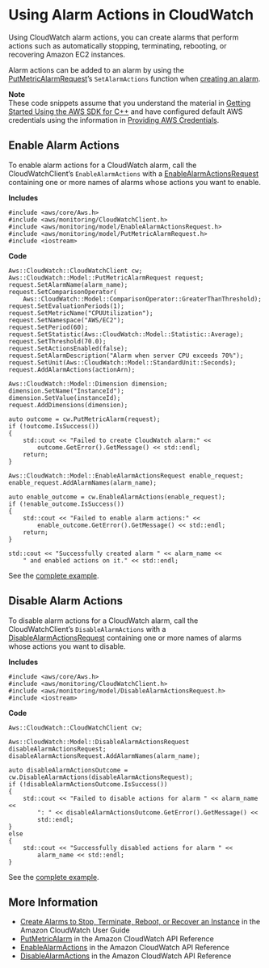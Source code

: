 # Using Alarm Actions in CloudWatch<a name="examples-cloudwatch-use-alarm-actions"></a>

Using CloudWatch alarm actions, you can create alarms that perform actions such as automatically stopping, terminating, rebooting, or recovering Amazon EC2 instances\.

Alarm actions can be added to an alarm by using the [PutMetricAlarmRequest](https://sdk.amazonaws.com/cpp/api/LATEST/class_aws_1_1_cloud_watch_1_1_model_1_1_put_metric_alarm_request.html)’s `SetAlarmActions` function when [creating an alarm](examples-cloudwatch-create-alarms.md)\.

**Note**  
These code snippets assume that you understand the material in [Getting Started Using the AWS SDK for C\+\+](getting-started.md) and have configured default AWS credentials using the information in [Providing AWS Credentials](credentials.md)\.

## Enable Alarm Actions<a name="enable-alarm-actions"></a>

To enable alarm actions for a CloudWatch alarm, call the CloudWatchClient’s `EnableAlarmActions` with a [EnableAlarmActionsRequest](https://sdk.amazonaws.com/cpp/api/LATEST/class_aws_1_1_cloud_watch_1_1_model_1_1_enable_alarm_actions_request.html) containing one or more names of alarms whose actions you want to enable\.

 **Includes** 

```
#include <aws/core/Aws.h>
#include <aws/monitoring/CloudWatchClient.h>
#include <aws/monitoring/model/EnableAlarmActionsRequest.h>
#include <aws/monitoring/model/PutMetricAlarmRequest.h>
#include <iostream>
```

 **Code** 

```
Aws::CloudWatch::CloudWatchClient cw;
Aws::CloudWatch::Model::PutMetricAlarmRequest request;
request.SetAlarmName(alarm_name);
request.SetComparisonOperator(
    Aws::CloudWatch::Model::ComparisonOperator::GreaterThanThreshold);
request.SetEvaluationPeriods(1);
request.SetMetricName("CPUUtilization");
request.SetNamespace("AWS/EC2");
request.SetPeriod(60);
request.SetStatistic(Aws::CloudWatch::Model::Statistic::Average);
request.SetThreshold(70.0);
request.SetActionsEnabled(false);
request.SetAlarmDescription("Alarm when server CPU exceeds 70%");
request.SetUnit(Aws::CloudWatch::Model::StandardUnit::Seconds);
request.AddAlarmActions(actionArn);

Aws::CloudWatch::Model::Dimension dimension;
dimension.SetName("InstanceId");
dimension.SetValue(instanceId);
request.AddDimensions(dimension);

auto outcome = cw.PutMetricAlarm(request);
if (!outcome.IsSuccess())
{
    std::cout << "Failed to create CloudWatch alarm:" <<
        outcome.GetError().GetMessage() << std::endl;
    return;
}

Aws::CloudWatch::Model::EnableAlarmActionsRequest enable_request;
enable_request.AddAlarmNames(alarm_name);

auto enable_outcome = cw.EnableAlarmActions(enable_request);
if (!enable_outcome.IsSuccess())
{
    std::cout << "Failed to enable alarm actions:" <<
        enable_outcome.GetError().GetMessage() << std::endl;
    return;
}

std::cout << "Successfully created alarm " << alarm_name <<
    " and enabled actions on it." << std::endl;
```

See the [complete example](https://github.com/awsdocs/aws-doc-sdk-examples/tree/master/cpp/example_code/cloudwatch/enable_alarm_actions.cpp)\.

## Disable Alarm Actions<a name="disable-alarm-actions"></a>

To disable alarm actions for a CloudWatch alarm, call the CloudWatchClient’s `DisableAlarmActions` with a [DisableAlarmActionsRequest](https://sdk.amazonaws.com/cpp/api/LATEST/class_aws_1_1_cloud_watch_1_1_model_1_1_disable_alarm_actions_request.html) containing one or more names of alarms whose actions you want to disable\.

 **Includes** 

```
#include <aws/core/Aws.h>
#include <aws/monitoring/CloudWatchClient.h>
#include <aws/monitoring/model/DisableAlarmActionsRequest.h>
#include <iostream>
```

 **Code** 

```
Aws::CloudWatch::CloudWatchClient cw;

Aws::CloudWatch::Model::DisableAlarmActionsRequest disableAlarmActionsRequest;
disableAlarmActionsRequest.AddAlarmNames(alarm_name);

auto disableAlarmActionsOutcome = cw.DisableAlarmActions(disableAlarmActionsRequest);
if (!disableAlarmActionsOutcome.IsSuccess())
{
    std::cout << "Failed to disable actions for alarm " << alarm_name <<
        ": " << disableAlarmActionsOutcome.GetError().GetMessage() <<
        std::endl;
}
else
{
    std::cout << "Successfully disabled actions for alarm " <<
        alarm_name << std::endl;
}
```

See the [complete example](https://github.com/awsdocs/aws-doc-sdk-examples/tree/master/cpp/example_code/cloudwatch/disable_alarm_actions.cpp)\.

## More Information<a name="more-information"></a>
+  [Create Alarms to Stop, Terminate, Reboot, or Recover an Instance](https://docs.aws.amazon.com/AmazonCloudWatch/latest/monitoring/UsingAlarmActions.html) in the Amazon CloudWatch User Guide
+  [PutMetricAlarm](https://docs.aws.amazon.com/AmazonCloudWatch/latest/APIReference/PutMetricAlarm.html) in the Amazon CloudWatch API Reference
+  [EnableAlarmActions](https://docs.aws.amazon.com/AmazonCloudWatch/latest/APIReference/EnableAlarmActions.html) in the Amazon CloudWatch API Reference
+  [DisableAlarmActions](https://docs.aws.amazon.com/AmazonCloudWatch/latest/APIReference/DisableAlarmActions.html) in the Amazon CloudWatch API Reference